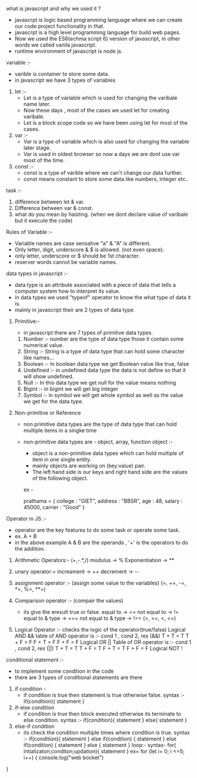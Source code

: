 what is javascript and why we used it ? 

- javascrpt is logic based programming language where we can create our code project functionality in that.
- javascrpt is a high level programming language for build web pages.
- Now we used the ES6(echma script 6) version of javascript, in other words we called vanila javascript. 
- runtime environment of javascript is node js.

variable :- 

- varible is container to store some data. 
- in javascript we have 3 types of variables
1. let :-
    - Let is a type of variable which is used for changing the varibale name later.
    - Now these days , most of the cases we used let for creating varibale.
    - Let is a block scope code so we have been using let for most of the cases.
2. var :-
    - Var is a type of variable which is also used for changing the variable later stage.
    - Var is used in oldest browser so now a days we are dont use var most of the time.
3. const :- 
    - const is a type of varible where we can't change our data further.
    - const means constant to store some data like numbers, integer etc..


task :- 
1. difference between let & var. 
2. Difference between var & const. 
3. what do you mean by haisting. (when we dont declare value of varibale but it execute the code)


Rules of Variable :- 

- Variable names are case sensative "a" & "A" is different.
- Only letter, digit, underscore & $ is allowed. (not even space).
- only letter, underscore or $ should be 1st character.
- reserver words cannot be variable names.

data types in javascript :-

- data type is an attribute associated with a piece of data that tells a computer system how to interpret its value.
- in data types we used "typeof" operator to know the what type of data it is.
- mainly in javascript their are 2 types of data type. 

1. Primitive:- 
    - in javascript there are 7 types of primitive data types. 
    1. Number :- number are the type of data type those it contain some numerical value. 
    2. String :- String is a type of data type that can hold some character like names... 
    3. Boolean :- In boolean data type we get Boolean value like true, false
    4. Undefined :- in undefined data type the data is not define so that it will show undefined.
    5. Null :- In this data type we get null for the value means nothing
    6. Bigint :- in bigint we will get big integer 
    7. Symbol :- in symbol we will get whole symbol as well as the value we get for the data type.

2. Non-primitive or Reference 
    - non primitive data types are the type of data type that can hold multiple items in a singke time
    - non-primitive data types are - object, array, function
    object :- 
        - object is a non-primitive data types which can hold multiple of item in one single entity.
        - mainly objects are working on (key:value) pair.
        - The left hand side is our keys and right hand side are the values of the following object.

        ex - 

        prathama = {
            college : "GIET",
            address : "BBSR",
            age : 48,
            salary : 45000,
            carrier : "Good"
        }

Operator in JS :- 
- operator are the key features to do some task or operate some task.
- ex. A + B 
- in the above example A & B are the operands , '+' is the operators to do the addition. 
1. Arithmetic Operators:- 
   (+,-.*,/)
   modulus -> %
   Exponentiation -> **

2. unary operator:=
   increament -> ++
   decrement -> --

3. assignment operator :- (assign some value to the variables)
   (=, +=, -=, *=, %=, **=)

4. Comparison operator :- (compair the values)
   * its give the eresult true or false.
   equal to -> ==
   not equal to -> !=
   equal to & type -> ===
   not equal to & type -> !==
   (>, >=, <, <=)

5. Logical Operator :- checks the logic of the operator(true/false)
   Logical AND &&
   table of AND operator is :- 
   cond 1 , cond 2, res (&&)
   T + T = T
   T + F = F
   F + T = F
   F + F = F
   Logical OR ||
   Table of OR operator is :- 
   cond 1 , cond 2, res (||)
   T + T = T
   T + F = T
   F + T = T
   F + F = F
   Logical NOT !

conditional statement :- 

- to implement some condition in the code 
- there are 3 types of conditional statements are there 
1. if condition -
    - if condition is true then statement is true otherwise false.
    syntax :- 
    if(condition){
        statement
    }
2. if-else condition
    - if condition is true then block executed otherwise its terminate to else condition.
    syntax :- 
    if(condition){
        statement
    }
    else{
        statement
    }
3. else-if condition 
    - its check the condition multiple times where condition is true.
    syntax :- 
    if(condition){
        statement
    } else if(condition) {
        statement
    } else if(condition) {
        statement
    } else {
        statement
    }
 loop:-
 syntax-
 for( intializaton;conditon;updation){
    statement
 }
 ex=
 for (let i= 0; i <=5; i++) {
    console.log("web bocket")
    
}


